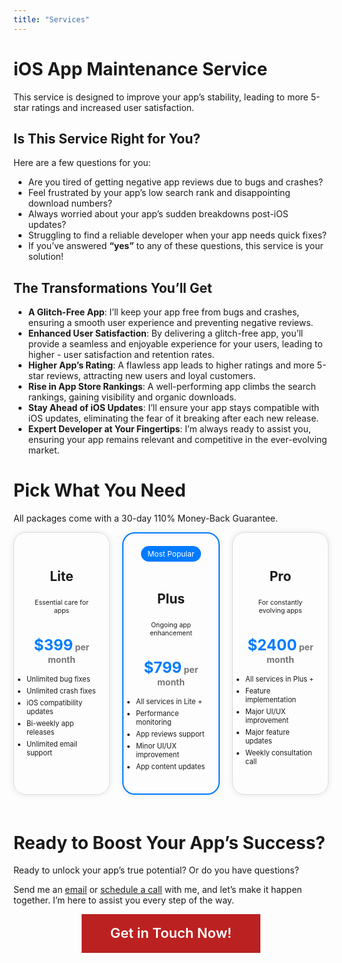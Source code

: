 ```yaml
---
title: "Services"
---
```


# iOS App Maintenance Service
This service is designed to improve your app’s stability, leading to more 5-star ratings and increased user satisfaction.

## Is This Service Right for You?
Here are a few questions for you:

- Are you tired of getting negative app reviews due to bugs and crashes?
- Feel frustrated by your app’s low search rank and disappointing download numbers?
- Always worried about your app’s sudden breakdowns post-iOS updates?
- Struggling to find a reliable developer when your app needs quick fixes?
- If you’ve answered **“yes”** to any of these questions, this service is your solution!

## The Transformations You’ll Get 
- **A Glitch-Free App**: I’ll keep your app free from bugs and crashes, ensuring a smooth user experience and preventing negative reviews.
- **Enhanced User Satisfaction**: By delivering a glitch-free app, you’ll provide a seamless and enjoyable experience for your users, leading to higher - user satisfaction and retention rates.
- **Higher App’s Rating**: A flawless app leads to higher ratings and more 5-star reviews, attracting new users and loyal customers.
- **Rise in App Store Rankings**: A well-performing app climbs the search rankings, gaining visibility and organic downloads.
- **Stay Ahead of iOS Updates**: I’ll ensure your app stays compatible with iOS updates, eliminating the fear of it breaking after each new release.
- **Expert Developer at Your Fingertips**: I’m always ready to assist you, ensuring your app remains relevant and competitive in the ever-evolving market.

# Pick What You Need
All packages come with a 30-day 110% Money-Back Guarantee.

<div class="pricing-container">
    <div class="pricing-column">
        <div class="most-popular" style="display: none;">Most Popular</div>
        <h2 class="price-name">Lite</h2>
        <p class="description">Essential care for apps</p>
        <div class="price-container">
            <p class="price">$399<span class="per-month"> per month</span></p>
        </div>
        <ul class="features">
            <li>Unlimited bug fixes</li>
            <li>Unlimited crash fixes</li>
            <li>iOS compatibility updates</li>
            <li>Bi-weekly app releases</li>
            <li>Unlimited email support</li>
        </ul>
    </div>
    <div class="spacing"></div> <!-- Spacer -->
    <div class="pricing-column with-border">
        <div class="most-popular">Most Popular</div>
        <h2 class="price-name">Plus</h2>
        <p class="description">Ongoing app enhancement</p>
        <div class="price-container">
            <p class="price">$799<span class="per-month"> per month</span></p>
        </div>
        <ul class="features">
            <li>All services in Lite +</li>
            <li>Performance monitoring</li>
            <li>App reviews support</li>
            <li>Minor UI/UX improvement</li>
            <li>App content updates</li>
        </ul>
    </div>
    <div class="spacing"></div> <!-- Spacer -->
    <div class="pricing-column">
        <div class="most-popular" style="display: none;">Most Popular</div>
        <h2 class="price-name">Pro</h2>
        <p class="description">For constantly evolving apps</p>
        <div class="price-container">
            <p class="price">$2400<span class="per-month"> per month</span></p>
        </div>
        <ul class="features">
            <li>All services in Plus +</li>
            <li>Feature implementation</li>
            <li>Major UI/UX improvement</li>
            <li>Major feature updates</li>
            <li>Weekly consultation call</li>
        </ul>
    </div>
</div>

<style>
.pricing-container {
    display: flex;
    flex-wrap: wrap; /* Allow columns to wrap */
}

.pricing-column {
    flex: 1;
    padding: 20px;
    border: 1px solid #ddd;
    border-radius: 20px;
    box-shadow: 0 0 10px rgba(0, 0, 0, 0.1); /* Add box-shadow */
    display: flex;
    flex-direction: column;
    align-items: center; /* Center align content */
    text-align: center; /* Center align text */
    margin-bottom: 20px; /* Add margin between columns */
}

.with-border {
    border: 2px solid #007bff; /* Add border */    
}

.price-name {
    margin-bottom: 5px;
    height: 40px; /* Fixed height */
    display: flex;
    align-items: center; /* Vertically align text */
    justify-content: center; /* Horizontally align text */
}

.price-container {
    display: flex;
    flex-direction: column; /* Adjust to column direction */
    align-items: center; /* Adjust alignment */
    margin-bottom: 5px;
}

.price {
    font-size: 24px;
    font-weight: bold;
    color: #007bff;
    margin-bottom: 0; /* Adjust margin */
}

.per-month {
    font-size: 14px;
    color: #777;
    margin-top: 0; /* Adjust margin */
}

.description {
    margin-bottom: 10px;
    font-size: 75%; /* Decrease font size */
}

.features {
    list-style-type: disc; /* Add bullets */
    padding: 0;
    text-align: left; /* Align features to the left */
    font-size: 80%; /* Decrease font size */
}

.features li {
    margin-bottom: 5px;
}

.spacing {
    flex: 0 0 20px; /* Adjust spacing between columns */
}

.most-popular {
    background-color: #007bff;
    color: #fff;
    padding: 5px 10px;
    border-radius: 20px;
    font-size: 12px;
    margin-bottom: 10px;
}

/* Mobile Responsive */
@media (max-width: 768px) {
    .pricing-container {
        flex-direction: column;
    }

    .pricing-column {
        width: 100%;
        margin-bottom: 20px;
    }
}
</style>


# Ready to Boost Your App’s Success?
Ready to unlock your app’s true potential? Or do you have questions?

Send me an [email](mailto:dmytro.v.chumakov.work@gmail.com) or [schedule a call](https://calendly.com/dmytro-v-chumakov-work/60min) with me, and let’s make it happen together. I’m here to assist you every step of the way.

<div style="display: flex; justify-content: center; align-items: center;">
    <a href="https://calendly.com/dmytro-v-chumakov-work/60min" class="button" style="font-weight: 600; font-size: 22px; background-color: rgba(188, 33, 33, 1); text-decoration: none; line-height: 135%; letter-spacing: 0px; color: white; width: auto; padding: 16px 46px">Get in Touch Now!</a>
</div>